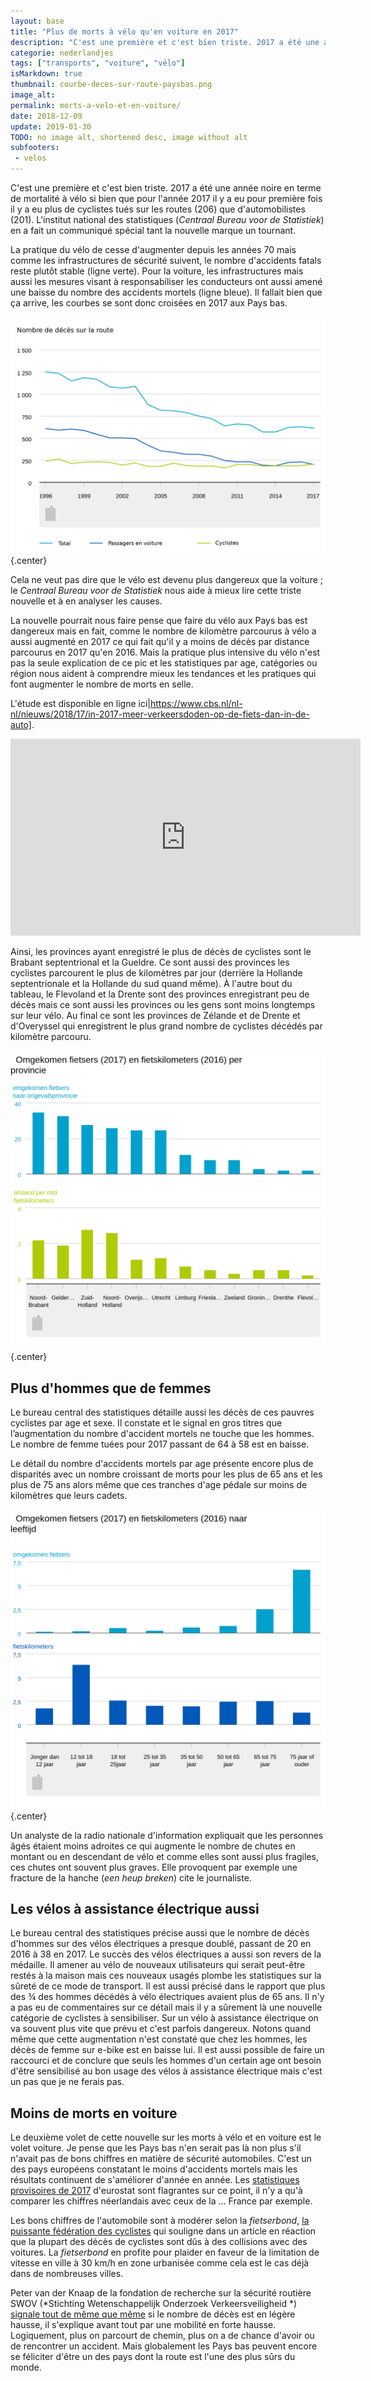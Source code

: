 ```yaml
---
layout: base
title: "Plus de morts à vélo qu'en voiture en 2017"
description: "C'est une première et c'est bien triste. 2017 a été une année noire en terme de mortalité à vélo si bien que pour l'année 2017 il y a eu pour première "
categorie: nederlandjes
tags: ["transports", "voiture", "vélo"]
isMarkdown: true
thumbnail: courbe-deces-sur-route-paysbas.png
image_alt: 
permalink: morts-a-velo-et-en-voiture/
date: 2018-12-09
update: 2019-01-30
TODO: no image alt, shortened desc, image without alt
subfooters:
 - velos
---
```


C'est une première et c'est bien triste. 2017 a été une année noire en terme de mortalité à vélo si bien que pour l'année 2017 il y a eu pour première fois il y a eu plus de cyclistes tués sur les routes (206) que d'automobilistes (201).  L'institut national des statistiques (*Centraal Bureau voor de Statistiek*) en a fait un communiqué spécial tant la nouvelle marque un tournant.

La pratique du vélo de cesse d'augmenter depuis les années 70 mais comme les infrastructures de sécurité suivent, le nombre d'accidents fatals reste plutôt stable (ligne verte). Pour la voiture, les infrastructures mais aussi les mesures visant à responsabiliser les conducteurs ont aussi amené une baisse du nombre des  accidents mortels (ligne bleue). Il fallait bien que ça arrive, les courbes se sont donc croisées en 2017 aux Pays bas.

![](courbe-deces-sur-route-paysbas.png){.center}

Cela ne veut pas dire que le vélo est devenu plus dangereux que la voiture ; le *Centraal Bureau voor de Statistiek* nous aide à mieux lire cette triste nouvelle et à en analyser les causes.

La nouvelle pourrait nous faire pense que faire du vélo aux Pays bas est dangereux mais en fait, comme le nombre de kilomètre parcourus à vélo a aussi augmenté en 2017 ce qui fait qu'il y a moins de décès par distance parcourus en 2017 qu'en 2016. Mais la pratique plus intensive du vélo n'est pas la seule explication de ce pic et les statistiques par age, catégories ou région nous aident à comprendre mieux les tendances et les pratiques qui font augmenter le nombre de morts en selle.

L'étude est disponible en ligne ici|https://www.cbs.nl/nl-nl/nieuws/2018/17/in-2017-meer-verkeersdoden-op-de-fiets-dan-in-de-auto].

<!-- HTML -->
<iframe width="560" height="315" src="https://www.youtube-nocookie.com/embed/AOoFtjSIFA4" frameborder="0" allow="accelerometer; autoplay; encrypted-media; gyroscope; picture-in-picture" allowfullscreen></iframe>
<!-- / HTML -->

Ainsi, les provinces ayant enregistré le plus de décès de cyclistes sont le Brabant septentrional et la Gueldre. Ce sont aussi des provinces les cyclistes parcourent le plus de kilomètres par jour (derrière la Hollande septentrionale et la Hollande du sud quand même). À l'autre bout du tableau, le Flevoland et la Drente sont des provinces enregistrant peu de décès mais ce sont aussi les provinces ou les gens sont moins longtemps sur leur vélo. Au final ce sont les provinces de Zélande et de Drente et d'Overyssel qui enregistrent le plus grand nombre de cyclistes décédés par kilomètre parcouru.

![](deces-cyclistes-2017-provinces.png){.center}

## Plus d'hommes que de femmes

Le bureau central des statistiques détaille aussi les décès de ces pauvres cyclistes par age et sexe. Il constate et le signal en gros titres que l’augmentation du nombre d'accident mortels ne touche que les hommes. Le nombre de femme tuées pour 2017 passant de 64 à 58 est en baisse.

Le détail du nombre d'accidents mortels par age présente encore plus de disparités avec un nombre croissant de morts pour les plus de 65 ans et les plus de 75 ans alors même que ces tranches d'age pédale sur moins de kilomètres que leurs cadets.

![Attention ce tableau montre un nombre de décès calculé par tranche de 100.000 habitants](deces-cyclistes-2017-age.png){.center}

Un analyste de la radio nationale d'information expliquait que les personnes âgés étaient moins adroites ce qui augmente le nombre de chutes en montant ou en  descendant de vélo et comme elles sont aussi plus fragiles, ces chutes ont souvent plus graves. Elle provoquent par exemple une fracture de la hanche (*een heup breken*) cite le journaliste.

## Les vélos à assistance électrique aussi

Le bureau central des statistiques précise aussi que le nombre de décès d'hommes sur des vélos électriques a presque doublé, passant de 20 en 2016 à 38 en 2017. Le succès des vélos électriques a aussi son revers de la médaille. Il amener au vélo de nouveaux utilisateurs qui serait peut-être restés à la maison mais ces nouveaux usagés plombe les statistiques sur la sûreté de ce mode de transport. Il est aussi précisé dans le rapport que plus des ¾ des hommes décédés à vélo électriques avaient plus de 65 ans. Il n'y a pas eu de commentaires sur ce détail mais il y a sûrement là une nouvelle catégorie de cyclistes à sensibiliser. Sur un vélo à assistance électrique on va souvent plus vite que prévu et c'est parfois dangereux. Notons quand même que cette augmentation n'est constaté que chez les hommes, les décès de femme sur e-bike est en baisse lui. Il est aussi possible de faire un raccourci et de conclure que seuls les hommes d'un certain age ont besoin d'être sensibilisé au bon usage des vélos à assistance électrique mais c'est un pas que je ne ferais pas.

## Moins de morts en voiture

Le deuxième volet de cette nouvelle sur les morts à vélo et en voiture est le volet voiture. Je pense que les Pays bas n'en serait pas là non plus s'il n'avait pas de bons chiffres en matière de sécurité automobiles. C'est un des pays européens constatant le moins d'accidents mortels mais les résultats continuent de s'améliorer d'année en année.  Les [statistiques provisoires de 2017](http://europa.eu/rapid/press-release_IP-18-2761_fr.htm) d'eurostat sont flagrantes sur ce point, il n'y a qu'à comparer les chiffres néerlandais avec ceux de la … France par exemple.

Les bons chiffres de l'automobile sont à modérer selon la *fietserbond*, [la puissante fédération des cyclistes](/comment-les-hollandais-sont-passes-au-velo) qui souligne dans un article en réaction que la plupart des décès de cyclistes sont dûs à des collisions avec des voitures. La *fietserbond* en profite pour plaider en faveur de la limitation de vitesse en ville à 30 km/h en zone urbanisée comme cela est le cas déjà dans de nombreuses villes.

 Peter van der Knaap de la fondation de recherche sur la sécurité routière SWOV (*Stichting Wetenschappelijk Onderzoek Verkeersveiligheid
*) [signale tout de même que même](https://www.swov.nl/nieuws/stijging-aantal-verkeersdoden-629-2016) si le nombre de décès est en légère hausse, il s'explique avant tout par une mobilité en forte hausse. Logiquement, plus on parcourt de chemin, plus on a de chance d'avoir ou de rencontrer un accident. Mais globalement les Pays bas peuvent encore se féliciter d'être un des pays dont la route est l'une des plus sûrs du monde.


<!-- post notes:
https://bicycledutch.wordpress.com/2018/04/25/more-cycling-fatalities-than-deaths-in-cars/ 
https://nl.wikipedia.org/wiki/Stichting_Wetenschappelijk_Onderzoek_Verkeersveiligheid
--->
